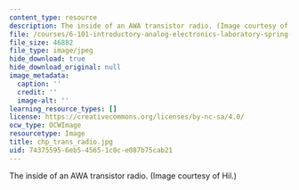 ```yaml
---
content_type: resource
description: The inside of an AWA transistor radio. (Image courtesy of Hil.)
file: /courses/6-101-introductory-analog-electronics-laboratory-spring-2007/743755956eb545651c0ce087b75cab21_chp_trans_radio.jpg
file_size: 46882
file_type: image/jpeg
hide_download: true
hide_download_original: null
image_metadata:
  caption: ''
  credit: ''
  image-alt: ''
learning_resource_types: []
license: https://creativecommons.org/licenses/by-nc-sa/4.0/
ocw_type: OCWImage
resourcetype: Image
title: chp_trans_radio.jpg
uid: 74375595-6eb5-4565-1c0c-e087b75cab21
---
```

The inside of an AWA transistor radio. (Image courtesy of Hil.)